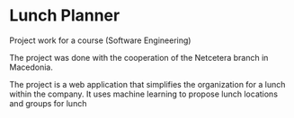 # Lunch Planner
Project work for a course (Software Engineering)

The project was done with the cooperation of the Netcetera branch in Macedonia.

The project is a web application that simplifies the organization for a lunch within the company. It uses machine learning to propose lunch locations and groups for lunch


